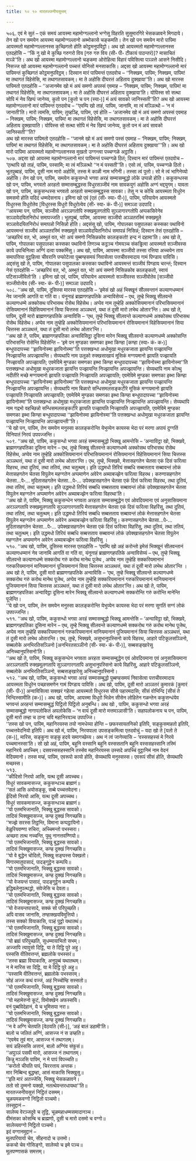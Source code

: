```yaml
---
title: १० १० मारतज्जनीयसुत्तम्

---
```


५०६. एवं मे सुतं – एकं समयं आयस्मा महामोग्गल्लानो भग्गेसु विहरति सुसुमारगिरे भेसकळावने मिगदाये। तेन खो पन समयेन आयस्मा महामोग्गल्लानो अब्भोकासे चङ्कमति। तेन खो पन समयेन मारो पापिमा आयस्मतो महामोग्गल्लानस्स कुच्छिगतो होति कोट्ठमनुपविट्ठो। अथ खो आयस्मतो महामोग्गल्लानस्स एतदहोसि – ‘‘किं नु खो मे कुच्छि गरुगरो विय [गरु गरु विय (सी॰ पी॰ टीकायं पाठन्तरं)]? मासाचितं मञ्ञे’’ति। अथ खो आयस्मा महामोग्गल्लानो चङ्कमा ओरोहित्वा विहारं पविसित्वा पञ्ञत्ते आसने निसीदि। निसज्ज खो आयस्मा महामोग्गल्लानो पच्चत्तं योनिसो मनसाकासि। अद्दसा खो आयस्मा महामोग्गल्लानो मारं पापिमन्तं कुच्छिगतं कोट्ठमनुपविट्ठम्। दिस्वान मारं पापिमन्तं एतदवोच – ‘‘निक्खम, पापिम; निक्खम, पापिम! मा तथागतं विहेसेसि, मा तथागतसावकम्। मा ते अहोसि दीघरत्तं अहिताय दुक्खाया’’ति। अथ खो मारस्स पापिमतो एतदहोसि – ‘‘अजानमेव खो मं अयं समणो अपस्सं एवमाह – ‘निक्खम, पापिम; निक्खम, पापिम! मा तथागतं विहेसेसि, मा तथागतसावकम्। मा ते अहोसि दीघरत्तं अहिताय दुक्खाया’ति। योपिस्स सो सत्था सोपि मं नेव खिप्पं जानेय्य, कुतो पन [कुतो च पन (स्या॰)] मं अयं सावको जानिस्सती’’ति? अथ खो आयस्मा महामोग्गल्लानो मारं पापिमन्तं एतदवोच – ‘‘एवम्पि खो ताहं, पापिम, जानामि, मा त्वं मञ्ञित्थो – ‘न मं जानाती’ति। मारो त्वमसि, पापिम; तुय्हञ्हि, पापिम, एवं होति – ‘अजानमेव खो मं अयं समणो अपस्सं एवमाह – निक्खम, पापिम; निक्खम, पापिम! मा तथागतं विहेसेसि, मा तथागतसावकम्। मा ते अहोसि दीघरत्तं अहिताय दुक्खायाति। योपिस्स सो सत्था सोपि मं नेव खिप्पं जानेय्य, कुतो पन मं अयं सावको जानिस्सती’’’ति?  
अथ खो मारस्स पापिमतो एतदहोसि – ‘‘जानमे खो मं अयं समणो पस्सं एवमाह – ‘निक्खम, पापिम; निक्खम, पापिम! मा तथागतं विहेसेसि, मा तथागतसावकम्। मा ते अहोसि दीघरत्तं अहिताय दुक्खाया’’’ति। अथ खो मारो पापिमा आयस्मतो महामोग्गल्लानस्स मुखतो उग्गन्त्वा पच्चग्गळे अट्ठासि।  
५०७. अद्दसा खो आयस्मा महामोग्गल्लानो मारं पापिमन्तं पच्चग्गळे ठितं; दिस्वान मारं पापिमन्तं एतदवोच – ‘एत्थापि खो ताहं, पापिम, पस्सामि; मा त्वं मञ्ञित्थो ‘‘न मं पस्सती’’ति। एसो त्वं, पापिम, पच्चग्गळे ठितो। भूतपुब्बाहं, पापिम, दूसी नाम मारो अहोसिं, तस्स मे काळी नाम भगिनी। तस्सा त्वं पुत्तो। सो मे त्वं भागिनेय्यो अहोसि। तेन खो पन, पापिम, समयेन ककुसन्धो भगवा अरहं सम्मासम्बुद्धो लोके उप्पन्नो होति। ककुसन्धस्स खो पन, पापिम, भगवतो अरहतो सम्मासम्बुद्धस्स विधुरसञ्जीवं नाम सावकयुगं अहोसि अग्गं भद्दयुगम्। यावता खो पन, पापिम, ककुसन्धस्स भगवतो अरहतो सम्मासम्बुद्धस्स सावका। तेसु न च कोचि आयस्मता विधुरेन समसमो होति यदिदं धम्मदेसनाय। इमिना खो एवं [एतं (सी॰ स्या॰ पी॰)], पापिम, परियायेन आयस्मतो विधुरस्स विधुरोतेव [विधुरस्स विधुरो विधुरोत्वेव (सी॰ स्या॰ कं॰ पी॰)] समञ्ञा उदपादि।  
‘‘आयस्मा पन, पापिम, सञ्जीवो अरञ्ञगतोपि रुक्खमूलगतोपि सुञ्ञागारगतोपि अप्पकसिरेनेव सञ्ञावेदयितनिरोधं समापज्जति। भूतपुब्बं, पापिम, आयस्मा सञ्जीवो अञ्ञतरस्मिं रुक्खमूले सञ्ञावेदयितनिरोधं समापन्नो निसिन्नो होति। अद्दसंसु खो, पापिम, गोपालका पसुपालका कस्सका पथाविनो आयस्मन्तं सञ्जीवं अञ्ञतरस्मिं रुक्खमूले सञ्ञावेदयितनिरोधं समापन्नं निसिन्नं; दिस्वान तेसं एतदहोसि – ‘अच्छरियं वत, भो, अब्भुतं वत, भो! अयं समणो निसिन्नकोव कालङ्कतो! हन्द नं दहामा’ति। अथ खो ते, पापिम, गोपालका पसुपालका कस्सका पथाविनो तिणञ्च कट्ठञ्च गोमयञ्च संकड्ढित्वा आयस्मतो सञ्जीवस्स काये उपचिनित्वा अग्गिं दत्वा पक्कमिंसु। अथ खो, पापिम, आयस्मा सञ्जीवो तस्सा रत्तिया अच्चयेन ताय समापत्तिया वुट्ठहित्वा चीवरानि पप्फोटेत्वा पुब्बण्हसमयं निवासेत्वा पत्तचीवरमादाय गामं पिण्डाय पाविसि। अद्दसंसु खो ते, पापिम, गोपालका पसुपालका कस्सका पथाविनो आयस्मन्तं सञ्जीवं पिण्डाय चरन्तं; दिस्वान नेसं एतदहोसि – ‘अच्छरियं वत, भो, अब्भुतं वत, भो! अयं समणो निसिन्नकोव कालङ्कतो, स्वायं पटिसञ्जीवितो’ति । इमिना खो एवं, पापिम, परियायेन आयस्मतो सञ्जीवस्स सञ्जीवोतेव [सञ्जीवो सञ्जीवोत्वेव (सी॰ स्या॰ कं॰ पी॰)] समञ्ञा उदपादि।  
५०८. ‘‘अथ खो, पापिम, दूसिस्स मारस्स एतदहोसि – ‘इमेसं खो अहं भिक्खूनं सीलवन्तानं कल्याणधम्मानं नेव जानामि आगतिं वा गतिं वा। यंनूनाहं ब्राह्मणगहपतिके अन्वाविसेय्यं – एथ, तुम्हे भिक्खू सीलवन्ते कल्याणधम्मे अक्कोसथ परिभासथ रोसेथ विहेसेथ। अप्पेव नाम तुम्हेहि अक्कोसियमानानं परिभासियमानानं रोसियमानानं विहेसियमानानं सिया चित्तस्स अञ्ञथत्तं, यथा तं दूसी मारो लभेथ ओतार’न्ति। अथ खो ते, पापिम, दूसी मारो ब्राह्मणगहपतिके अन्वाविसि – ‘एथ, तुम्हे भिक्खू सीलवन्ते कल्याणधम्मे अक्कोसथ परिभासथ रोसेथ विहेसेथ। अप्पेव नाम तुम्हेहि अक्कोसियमानानं परिभासियमानानं रोसियमानानं विहेसियमानानं सिया चित्तस्स अञ्ञथत्तं, यथा तं दूसी मारो लभेथ ओतार’न्ति।  
‘‘अथ खो ते, पापिम, ब्राह्मणगहपतिका अन्वाविसिट्ठा दूसिना मारेन भिक्खू सीलवन्ते कल्याणधम्मे अक्कोसन्ति परिभासन्ति रोसेन्ति विहेसेन्ति – ‘इमे पन मुण्डका समणका इब्भा किण्हा [कण्हा (स्या॰ कं॰ क॰)] बन्धुपादापच्चा ‘‘झायिनोस्मा झायिनोस्मा’’ति पत्तक्खन्धा अधोमुखा मधुरकजाता झायन्ति पज्झायन्ति निज्झायन्ति अपज्झायन्ति। सेय्यथापि नाम उलूको रुक्खसाखायं मूसिकं मग्गयमानो झायति पज्झायति निज्झायति अपज्झायति; एवमेविमे मुण्डका समणका इब्भा किण्हा बन्धुपादापच्चा ‘‘झायिनोस्मा झायिनोस्मा’’ति पत्तक्खन्धा अधोमुखा मधुरकजाता झायन्ति पज्झायन्ति निज्झायन्ति अपज्झायन्ति। सेय्यथापि नाम कोत्थु नदीतीरे मच्छे मग्गयमानो झायति पज्झायति निज्झायति अपज्झायति; एवमेविमे मुण्डका समणका इब्भा किण्हा बन्धुपादापच्चा ‘‘झायिनोस्मा झायिनोस्मा’’ति पत्तक्खन्धा अधोमुखा मधुरकजाता झायन्ति पज्झायन्ति निज्झायन्ति अपज्झायन्ति। सेय्यथापि नाम बिळारो सन्धिसमलसङ्कटीरे मूसिकं मग्गयमानो झायति पज्झायति निज्झायति अपज्झायति; एवमेविमे मुण्डका समणका इब्भा किण्हा बन्धुपादापच्चा ‘‘झायिनोस्मा झायिनोस्मा’’ति पत्तक्खन्धा अधोमुखा मधुरकजाता झायन्ति पज्झायन्ति निज्झायन्ति अपज्झायन्ति। सेय्यथापि नाम गद्रभो वहच्छिन्नो सन्धिसमलसङ्कटीरे झायति पज्झायति निज्झायति अपज्झायति, एवमेविमे मुण्डका समणका इब्भा किण्हा बन्धुपादापच्चा ‘‘झायिनोस्मा झायिनोस्मा’’ति पत्तक्खन्धा अधोमुखा मधुरकजाता झायन्ति पज्झायन्ति निज्झायन्ति अपज्झायन्ती’’ति।  
‘‘ये खो पन, पापिम, तेन समयेन मनुस्सा कालङ्करोन्ति येभुय्येन कायस्स भेदा परं मरणा अपायं दुग्गतिं विनिपातं निरयं उपपज्जन्ति।  
५०९. ‘‘अथ खो, पापिम, ककुसन्धो भगवा अरहं सम्मासम्बुद्धो भिक्खू आमन्तेसि – ‘अन्वाविट्ठा खो, भिक्खवे, ब्राह्मणगहपतिका दूसिना मारेन – एथ, तुम्हे भिक्खू सीलवन्ते कल्याणधम्मे अक्कोसथ परिभासथ रोसेथ विहेसेथ, अप्पेव नाम तुम्हेहि अक्कोसियमानानं परिभासियमानानं रोसियमानानं विहेसियमानानं सिया चित्तस्स अञ्ञथत्तं, यथा तं दूसी मारो लभेथ ओतार’न्ति। एथ, तुम्हे, भिक्खवे, मेत्तासहगतेन चेतसा एकं दिसं फरित्वा विहरथ, तथा दुतियं, तथा ततियं, तथा चतुत्थम्। इति उद्धमधो तिरियं सब्बधि सब्बत्तताय सब्बावन्तं लोकं मेत्तासहगतेन चेतसा विपुलेन महग्गतेन अप्पमाणेन अवेरेन अब्याबज्झेन फरित्वा विहरथ। करुणासहगतेन चेतसा…पे॰… मुदितासहगतेन चेतसा…पे॰… उपेक्खासहगतेन चेतसा एकं दिसं फरित्वा विहरथ, तथा दुतियं, तथा ततियं, तथा चतुत्थम्। इति उद्धमधो तिरियं सब्बधि सब्बत्तताय सब्बावन्तं लोकं उपेक्खासहगतेन चेतसा विपुलेन महग्गतेन अप्पमाणेन अवेरेन अब्याबज्झेन फरित्वा विहरथा’ति।  
‘‘अथ खो ते, पापिम, भिक्खू ककुसन्धेन भगवता अरहता सम्मासम्बुद्धेन एवं ओवदियमाना एवं अनुसासियमाना अरञ्ञगतापि रुक्खमूलगतापि सुञ्ञागारगतापि मेत्तासहगतेन चेतसा एकं दिसं फरित्वा विहरिंसु, तथा दुतियं, तथा ततियं, तथा चतुत्थम्। इति उद्धमधो तिरियं सब्बधि सब्बत्तताय सब्बावन्तं लोकं मेत्तासहगतेन चेतसा विपुलेन महग्गतेन अप्पमाणेन अवेरेन अब्याबज्झेन फरित्वा विहरिंसु। करुणासहगतेन चेतसा…पे॰… मुदितासहगतेन चेतसा…पे॰… उपेक्खासहगतेन चेतसा एकं दिसं फरित्वा विहरिंसु, तथा दुतियं, तथा ततियं, तथा चतुत्थम्। इति उद्धमधो तिरियं सब्बधि सब्बत्तताय सब्बावन्तं लोकं उपेक्खासहगतेन चेतसा विपुलेन महग्गतेन अप्पमाणेन अवेरेन अब्याबज्झेन फरित्वा विहरिंसु ।  
५१०. ‘‘अथ खो, पापिम, दूसिस्स मारस्स एतदहोसि – ‘एवम्पि खो अहं करोन्तो इमेसं भिक्खूनं सीलवन्तानं कल्याणधम्मानं नेव जानामि आगतिं वा गतिं वा, यंनूनाहं ब्राह्मणगहपतिके अन्वाविसेय्यं – एथ, तुम्हे भिक्खू सीलवन्ते कल्याणधम्मे सक्करोथ गरुं करोथ मानेथ पूजेथ , अप्पेव नाम तुम्हेहि सक्करियमानानं गरुकरियमानानं मानियमानानं पूजियमानानं सिया चित्तस्स अञ्ञथत्तं, यथा तं दूसी मारो लभेथ ओतार’न्ति । अथ खो ते, पापिम, दूसी मारो ब्राह्मणगहपतिके अन्वाविसि – ‘एथ, तुम्हे भिक्खू सीलवन्ते कल्याणधम्मे सक्करोथ गरुं करोथ मानेथ पूजेथ, अप्पेव नाम तुम्हेहि सक्करियमानानं गरुकरियमानानं मानियमानानं पूजियमानानं सिया चित्तस्स अञ्ञथत्तं, यथा तं दूसी मारो लभेथ ओतार’न्ति। अथ खो ते, पापिम, ब्राह्मणगहपतिका अन्वाविट्ठा दूसिना मारेन भिक्खू सीलवन्ते कल्याणधम्मे सक्करोन्ति गरुं करोन्ति मानेन्ति पूजेन्ति।  
‘‘ये खो पन, पापिम, तेन समयेन मनुस्सा कालङ्करोन्ति येभुय्येन कायस्स भेदा परं मरणा सुगतिं सग्गं लोकं उपपज्जन्ति।  
५११. ‘‘अथ खो, पापिम, ककुसन्धो भगवा अरहं सम्मासम्बुद्धो भिक्खू आमन्तेसि – ‘अन्वाविट्ठा खो, भिक्खवे, ब्राह्मणगहपतिका दूसिना मारेन – एथ, तुम्हे भिक्खू सीलवन्ते कल्याणधम्मे सक्करोथ गरुं करोथ मानेथ पूजेथ, अप्पेव नाम तुम्हेहि सक्करियमानानं गरुकरियमानानं मानियमानानं पूजियमानानं सिया चित्तस्स अञ्ञथत्तं, यथा तं दूसी मारो लभेथ ओतारन्ति। एथ, तुम्हे, भिक्खवे, असुभानुपस्सिनो काये विहरथ, आहारे पटिकूलसञ्ञिनो, सब्बलोके अनभिरतिसञ्ञिनो [अनभिरतसञ्ञीनो (सी॰ स्या॰ कं॰ पी॰)], सब्बसङ्खारेसु अनिच्चानुपस्सिनो’ति।  
‘‘अथ खो ते, पापिम, भिक्खू ककुसन्धेन भगवता अरहता सम्मासम्बुद्धेन एवं ओवदियमाना एवं अनुसासियमाना अरञ्ञगतापि रुक्खमूलगतापि सुञ्ञागारगतापि असुभानुपस्सिनो काये विहरिंसु, आहारे पटिकूलसञ्ञिनो, सब्बलोके अनभिरतिसञ्ञिनो, सब्बसङ्खारेसु अनिच्चानुपस्सिनो।  
५१२. ‘‘अथ खो, पापिम, ककुसन्धो भगवा अरहं सम्मासम्बुद्धो पुब्बण्हसमयं निवासेत्वा पत्तचीवरमादाय आयस्मता विधुरेन पच्छासमणेन गामं पिण्डाय पाविसि। अथ खो, पापिम, दूसी मारो अञ्ञतरं कुमारकं [कुमारं (सी॰ पी॰)] अन्वाविसित्वा सक्खरं गहेत्वा आयस्मतो विधुरस्स सीसे पहारमदासि; सीसं वोभिन्दि [सीसं ते भिन्दिस्सामीति (क॰)]। अथ खो, पापिम, आयस्मा विधुरो भिन्नेन सीसेन लोहितेन गळन्तेन ककुसन्धंयेव भगवन्तं अरहन्तं सम्मासम्बुद्धं पिट्ठितो पिट्ठितो अनुबन्धि। अथ खो , पापिम, ककुसन्धो भगवा अरहं सम्मासम्बुद्धो नागापलोकितं अपलोकेसि – ‘न वायं दूसी मारो मत्तमञ्ञासी’ति। सहापलोकनाय च पन, पापिम, दूसी मारो तम्हा च ठाना चवि महानिरयञ्च उपपज्जि।  
‘‘तस्स खो पन, पापिम, महानिरयस्स तयो नामधेय्या होन्ति – छफस्सायतनिको इतिपि, सङ्कुसमाहतो इतिपि, पच्चत्तवेदनियो इतिपि। अथ खो मं, पापिम, निरयपाला उपसङ्कमित्वा एतदवोचुं – यदा खो ते [यतो ते (क॰)], मारिस, सङ्कुना सङ्कु हदये समागच्छेय्य। अथ नं त्वं जानेय्यासि – ‘वस्ससहस्सं मे निरये पच्चमानस्सा’ति। सो खो अहं, पापिम, बहूनि वस्सानि बहूनि वस्ससतानि बहूनि वस्ससहस्सानि तस्मिं महानिरये अपच्चिम्। दसवस्ससहस्सानि तस्सेव महानिरयस्स उस्सदे अपच्चिं वुट्ठानिमं नाम वेदनं वेदियमानो। तस्स मय्हं, पापिम, एवरूपो कायो होति, सेय्यथापि मनुस्सस्स। एवरूपं सीसं होति, सेय्यथापि मच्छस्स।  
५१३.  
‘‘कीदिसो निरयो आसि, यत्थ दूसी अपच्चथ।  
विधुरं सावकमासज्ज, ककुसन्धञ्च ब्राह्मणं॥  
‘‘सतं आसि अयोसङ्कू, सब्बे पच्चत्तवेदना।  
ईदिसो निरयो आसि, यत्थ दूसी अपच्चथ।  
विधुरं सावकमासज्ज, ककुसन्धञ्च ब्राह्मणं॥  
‘‘यो एतमभिजानाति, भिक्खु बुद्धस्स सावको।  
तादिसं भिक्खुमासज्ज, कण्ह दुक्खं निगच्छसि॥  
‘‘मज्झे सरस्स तिट्ठन्ति, विमाना कप्पट्ठायिनो।  
वेळुरियवण्णा रुचिरा, अच्चिमन्तो पभस्सरा।  
अच्छरा तत्थ नच्चन्ति, पुथु नानत्तवण्णियो॥  
‘‘यो एतमभिजानाति, भिक्खु बुद्धस्स सावको।  
तादिसं भिक्खुमासज्ज, कण्ह दुक्खं निगच्छसि॥  
‘‘यो वे बुद्धेन चोदितो, भिक्खु सङ्घस्स पेक्खतो।  
मिगारमातुपासादं, पादङ्गुट्ठेन कम्पयि॥  
‘‘यो एतमभिजानाति, भिक्खु बुद्धस्स सावको।  
तादिसं भिक्खुमासज्ज, कण्ह दुक्खं निगच्छसि॥  
‘‘यो वेजयन्तं पासादं, पादङ्गुट्ठेन कम्पयि।  
इद्धिबलेनुपत्थद्धो, संवेजेसि च देवता॥  
‘‘यो एतमभिजानाति, भिक्खु बुद्धस्स सावको।  
तादिसं भिक्खुमासज्ज, कण्ह दुक्खं निगच्छसि॥  
‘‘यो वेजयन्तपासादे, सक्कं सो परिपुच्छति।  
अपि वासव जानासि, तण्हाक्खयविमुत्तियो।  
तस्स सक्को वियाकासि, पञ्हं पुट्ठो यथातथं॥  
‘‘यो एतमभिजानाति, भिक्खु बुद्धस्स सावको।  
तादिसं भिक्खुमासज्ज, कण्ह दुक्खं निगच्छसि॥  
‘‘यो ब्रह्मं परिपुच्छति, सुधम्मायाभितो सभम्।  
अज्जापि त्यावुसो दिट्ठि, या ते दिट्ठि पुरे अहु।  
पस्ससि वीतिवत्तन्तं, ब्रह्मलोके पभस्सरं॥  
‘‘तस्स ब्रह्मा वियाकासि, अनुपुब्बं यथातथम्।  
न मे मारिस सा दिट्ठि, या मे दिट्ठि पुरे अहु॥  
‘‘पस्सामि वीतिवत्तन्तं, ब्रह्मलोके पभस्सरम्।  
सोहं अज्ज कथं वज्जं, अहं निच्चोम्हि सस्सतो॥  
‘‘यो एतमभिजानाति, भिक्खु बुद्धस्स सावको।  
तादिसं भिक्खुमासज्ज, कण्ह दुक्खं निगच्छसि॥  
‘‘यो महामेरुनो कूटं, विमोक्खेन अफस्सयि।  
वनं पुब्बविदेहानं, ये च भूमिसया नरा॥  
‘‘यो एतमभिजानाति, भिक्खु बुद्धस्स सावको।  
तादिसं भिक्खुमासज्ज, कण्ह दुक्खं निगच्छसि॥  
‘‘न वे अग्गि चेतयति [वेठयति (सी॰)], ‘अहं बालं डहामी’ति।  
बालो च जलितं अग्गिं, आसज्ज नं स डय्हति॥  
‘‘एवमेव तुवं मार, आसज्ज नं तथागतम्।  
सयं डहिस्ससि अत्तानं, बालो अग्गिंव संफुसं॥  
‘‘अपुञ्ञं पसवी मारो, आसज्ज नं तथागतम्।  
किन्नु मञ्ञसि पापिम, न मे पापं विपच्चति॥  
‘‘करोतो चीयति पापं, चिररत्ताय अन्तक।  
मार निब्बिन्द बुद्धम्हा, आसं माकासि भिक्खुसु॥  
‘‘इति मारं अतज्जेसि, भिक्खु भेसकळावने।  
ततो सो दुम्मनो यक्खो, नतत्थेवन्तरधायथा’’ति॥  
मारतज्जनीयसुत्तं निट्ठितं दसमम्।  
चूळयमकवग्गो निट्ठितो पञ्चमो।  
तस्सुद्दानं –  
सालेय्य वेरञ्जदुवे च तुट्ठि, चूळमहाधम्मसमादानञ्च।  
वीमंसका कोसम्बि च ब्राह्मणो, दूसी च मारो दसमो च वग्गो॥  
सालेय्यवग्गो निट्ठितो पञ्चमो।  
इदं वग्गानमुद्दानं –  
मूलपरियायो चेव, सीहनादो च उत्तमो।  
ककचो चेव गोसिङ्गो, सालेय्यो च इमे पञ्च॥  
मूलपण्णासकं समत्तम्।  